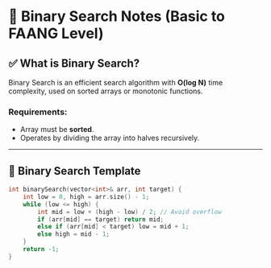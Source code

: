 # 📘 Binary Search Notes (Basic to FAANG Level)

## ✅ What is Binary Search?

Binary Search is an efficient search algorithm with **O(log N)** time complexity, used on sorted arrays or monotonic functions.

### Requirements:
- Array must be **sorted**.
- Operates by dividing the array into halves recursively.

---

## 🧠 Binary Search Template

```cpp
int binarySearch(vector<int>& arr, int target) {
    int low = 0, high = arr.size() - 1;
    while (low <= high) {
        int mid = low + (high - low) / 2; // Avoid overflow
        if (arr[mid] == target) return mid;
        else if (arr[mid] < target) low = mid + 1;
        else high = mid - 1;
    }
    return -1;
}
